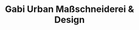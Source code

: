 ---
title: "Gabi Urban Maßschneiderei & Design"
url: /gammelsdorf/gabi-urban-massschneiderei-und-design/
shop: Kleidung
---